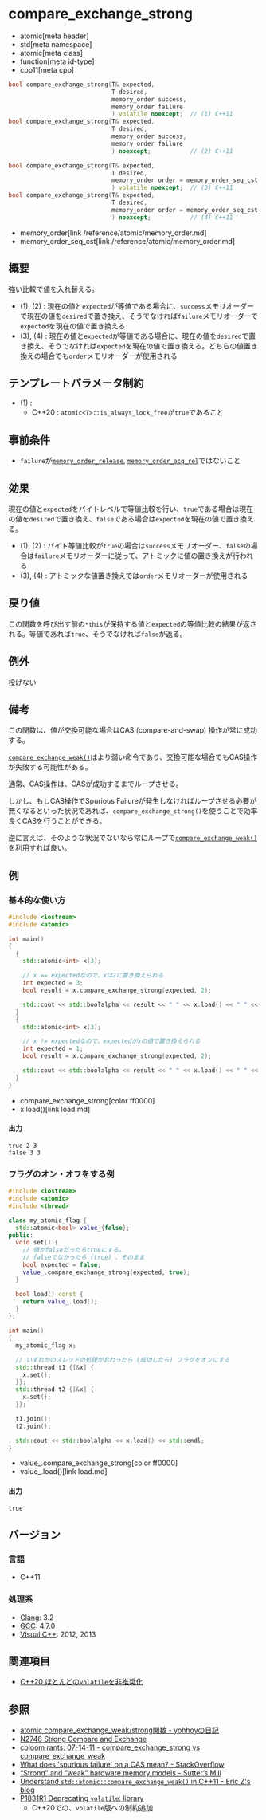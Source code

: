 # compare_exchange_strong
* atomic[meta header]
* std[meta namespace]
* atomic[meta class]
* function[meta id-type]
* cpp11[meta cpp]

```cpp
bool compare_exchange_strong(T& expected,
                             T desired,
                             memory_order success,
                             memory_order failure
                             ) volatile noexcept;  // (1) C++11
bool compare_exchange_strong(T& expected,
                             T desired,
                             memory_order success,
                             memory_order failure
                             ) noexcept;           // (2) C++11

bool compare_exchange_strong(T& expected,
                             T desired,
                             memory_order order = memory_order_seq_cst
                             ) volatile noexcept;  // (3) C++11
bool compare_exchange_strong(T& expected,
                             T desired,
                             memory_order order = memory_order_seq_cst
                             ) noexcept;           // (4) C++11
```
* memory_order[link /reference/atomic/memory_order.md]
* memory_order_seq_cst[link /reference/atomic/memory_order.md]

## 概要
強い比較で値を入れ替える。

- (1), (2) : 現在の値と`expected`が等値である場合に、`success`メモリオーダーで現在の値を`desired`で置き換え、そうでなければ`failure`メモリオーダーで`expected`を現在の値で置き換える
- (3), (4) : 現在の値と`expected`が等値である場合に、現在の値を`desired`で置き換え、そうでなければ`expected`を現在の値で置き換える。どちらの値置き換えの場合でも`order`メモリオーダーが使用される


## テンプレートパラメータ制約
- (1) :
    - C++20 : `atomic<T>::is_always_lock_free`が`true`であること


## 事前条件
- `failure`が[`memory_order_release`](/reference/atomic/memory_order.md), [`memory_order_acq_rel`](/reference/atomic/memory_order.md)ではないこと


## 効果
現在の値と`expected`をバイトレベルで等値比較を行い、`true`である場合は現在の値を`desired`で置き換え、`false`である場合は`expected`を現在の値で置き換える。

- (1), (2) : バイト等値比較が`true`の場合は`success`メモリオーダー、`false`の場合は`failure`メモリオーダーに従って、アトミックに値の置き換えが行われる
- (3), (4) : アトミックな値置き換えでは`order`メモリオーダーが使用される


## 戻り値
この関数を呼び出す前の`*this`が保持する値と`expected`の等値比較の結果が返される。等値であれば`true`、そうでなければ`false`が返る。


## 例外
投げない


## 備考
この関数は、値が交換可能な場合はCAS (compare-and-swap) 操作が常に成功する。

[`compare_exchange_weak()`](compare_exchange_weak.md)はより弱い命令であり、交換可能な場合でもCAS操作が失敗する可能性がある。

通常、CAS操作は、CASが成功するまでループさせる。

しかし、もしCAS操作でSpurious Failureが発生しなければループさせる必要が無くなるといった状況であれば、`compare_exchange_strong()`を使うことで効率良くCASを行うことができる。

逆に言えば、そのような状況でないなら常にループで[`compare_exchange_weak()`](compare_exchange_weak.md)を利用すれば良い。


## 例
### 基本的な使い方
```cpp example
#include <iostream>
#include <atomic>

int main()
{
  {
    std::atomic<int> x(3);

    // x == expectedなので、xは2に置き換えられる
    int expected = 3;
    bool result = x.compare_exchange_strong(expected, 2);

    std::cout << std::boolalpha << result << " " << x.load() << " " << expected << std::endl;
  }
  {
    std::atomic<int> x(3);

    // x != expectedなので、expectedがxの値で置き換えられる
    int expected = 1;
    bool result = x.compare_exchange_strong(expected, 2);

    std::cout << std::boolalpha << result << " " << x.load() << " " << expected << std::endl;
  }
}
```
* compare_exchange_strong[color ff0000]
* x.load()[link load.md]

#### 出力
```
true 2 3
false 3 3
```

### フラグのオン・オフをする例
```cpp example
#include <iostream>
#include <atomic>
#include <thread>

class my_atomic_flag {
  std::atomic<bool> value_{false};
public:
  void set() {
    // 値がfalseだったらtrueにする。
    // falseでなかったら (true) 、そのまま
    bool expected = false;
    value_.compare_exchange_strong(expected, true);
  }

  bool load() const {
    return value_.load();
  }
};

int main()
{
  my_atomic_flag x;

  // いずれかのスレッドの処理がおわったら (成功したら) フラグをオンにする
  std::thread t1 {[&x] {
    x.set();
  }};
  std::thread t2 {[&x] {
    x.set();
  }};

  t1.join();
  t2.join();

  std::cout << std::boolalpha << x.load() << std::endl;
}
```
* value_.compare_exchange_strong[color ff0000]
* value_.load()[link load.md]

#### 出力
```
true
```


## バージョン
### 言語
- C++11

### 処理系
- [Clang](/implementation.md#clang): 3.2
- [GCC](/implementation.md#gcc): 4.7.0
- [Visual C++](/implementation.md#visual_cpp): 2012, 2013


## 関連項目
- [C++20 ほとんどの`volatile`を非推奨化](/lang/cpp20/deprecating_volatile.md)


## 参照
- [atomic compare_exchange_weak/strong関数 - yohhoyの日記](http://d.hatena.ne.jp/yohhoy/20120725/p1)
- [N2748 Strong Compare and Exchange](http://www.open-std.org/jtc1/sc22/wg21/docs/papers/2008/n2748.html)
- [cbloom rants: 07-14-11 - compare_exchange_strong vs compare_exchange_weak](http://cbloomrants.blogspot.jp/2011/07/07-14-11-compareexchangestrong-vs.html)
- [What does 'spurious failure' on a CAS mean? - StackOverflow](http://stackoverflow.com/q/355365/463412)
- [“Strong” and “weak” hardware memory models - Sutter’s Mill](https://herbsutter.com/2012/08/02/strong-and-weak-hardware-memory-models/)
- [Understand `std::atomic::compare_exchange_weak()` in C++11 - Eric Z's blog](https://tonywearme.wordpress.com/2014/08/15/understand-stdatomiccompare_exchange_weak-in-c11/)
- [P1831R1 Deprecating `volatile`: library](http://www.open-std.org/jtc1/sc22/wg21/docs/papers/2020/p1831r1.html)
    - C++20での、`volatile`版への制約追加
